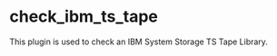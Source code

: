 check_ibm_ts_tape
=================

This plugin is used to check an IBM System Storage TS Tape Library.

